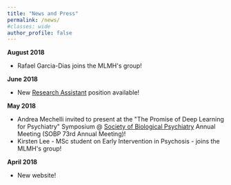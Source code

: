 ```yaml
---
title: "News and Press"
permalink: /news/
#classes: wide
author_profile: false
---
```


**August 2018**
- Rafael Garcia-Dias joins the MLMH's group!  

**June 2018**
- New [Research Assistant](/join/) position available!    

**May 2018**  
- Andrea Mechelli invited to present at the "The Promise of Deep Learning for Psychiatry" Symposium @ [Society of Biological Psychiatry](https://sobp.org/) Annual Meeting (SOBP 73rd Annual Meeting)!  
- Kirsten Lee - MSc student on Early Intervention in Psychosis - joins the MLMH's group!  

**April 2018**  
- New website!  
